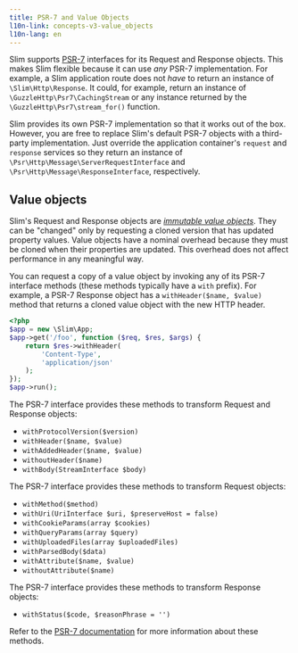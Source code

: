 ```yaml
---
title: PSR-7 and Value Objects
l10n-link: concepts-v3-value_objects
l10n-lang: en
---
```


Slim supports [PSR-7](https://github.com/php-fig/http-message) interfaces for
its Request and Response objects. This makes Slim flexible because it can
use _any_ PSR-7 implementation. For example, a Slim application
route does not _have_ to return an instance of `\Slim\Http\Response`. It could,
for example, return an instance of `\GuzzleHttp\Psr7\CachingStream` or any instance
returned by the `\GuzzleHttp\Psr7\stream_for()` function.

Slim provides its own PSR-7 implementation so that it works out of the box. However,
you are free to replace Slim's default PSR-7 objects with a third-party implementation.
Just override the application container's `request` and `response` services so
they return an instance of `\Psr\Http\Message\ServerRequestInterface` and
`\Psr\Http\Message\ResponseInterface`, respectively.

## Value objects

Slim's Request and Response objects are [_immutable value objects_](http://en.wikipedia.org/wiki/Value_object).
They can be "changed" only by requesting a cloned version that has updated
property values. Value objects have a nominal overhead because they must be
cloned when their properties are updated. This overhead does not affect
performance in any meaningful way.

You can request a copy of a value object by invoking any of its PSR-7
interface methods (these methods typically have a `with` prefix). For example,
a PSR-7 Response object has a `withHeader($name, $value)` method that returns a
cloned value object with the new HTTP header.

```php
<?php
$app = new \Slim\App;
$app->get('/foo', function ($req, $res, $args) {
    return $res->withHeader(
        'Content-Type',
        'application/json'
    );
});
$app->run();
```

The PSR-7 interface provides these methods to transform Request and Response
objects:

* `withProtocolVersion($version)`
* `withHeader($name, $value)`
* `withAddedHeader($name, $value)`
* `withoutHeader($name)`
* `withBody(StreamInterface $body)`

The PSR-7 interface provides these methods to transform Request objects:

* `withMethod($method)`
* `withUri(UriInterface $uri, $preserveHost = false)`
* `withCookieParams(array $cookies)`
* `withQueryParams(array $query)`
* `withUploadedFiles(array $uploadedFiles)`
* `withParsedBody($data)`
* `withAttribute($name, $value)`
* `withoutAttribute($name)`

The PSR-7 interface provides these methods to transform Response objects:

* `withStatus($code, $reasonPhrase = '')`

Refer to the [PSR-7 documentation](http://www.php-fig.org/psr/psr-7/) for more information about these methods.
